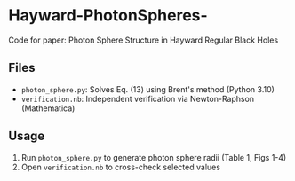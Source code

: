 # Hayward-PhotonSpheres-
Code for paper: Photon Sphere Structure in Hayward Regular Black Holes


## Files  
- `photon_sphere.py`: Solves Eq. (13) using Brent's method (Python 3.10)  
- `verification.nb`: Independent verification via Newton-Raphson (Mathematica)  

## Usage  
1. Run `photon_sphere.py` to generate photon sphere radii (Table 1, Figs 1-4)  
2. Open `verification.nb` to cross-check selected values  
